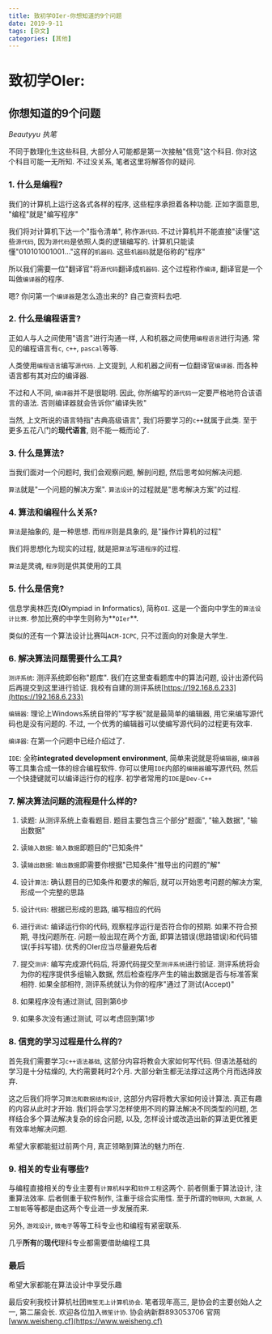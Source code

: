 ```yaml
---
title: 致初学OIer-你想知道的9个问题
date: 2019-9-11
tags: [杂文]
categories: [其他]
---
```


# 致初学OIer:

## 你想知道的9个问题

*Beautyyu 执笔*

不同于数理化生这些科目, 大部分人可能都是第一次接触"信竞"这个科目. 你对这个科目可能一无所知. 不过没关系, 笔者这里将解答你的疑问.

### 1. 什么是编程?

我们的计算机上运行这各式各样的程序, 这些程序承担着各种功能. 正如字面意思, "编程"就是"编写程序"

我们将对计算机下达一个"指令清单", 称作`源代码`. 不过计算机并不能直接"读懂"这些`源代码`, 因为`源代码`是依照人类的逻辑编写的. 计算机只能读懂"010101001001..."这样的`机器码`. 这些`机器码`就是俗称的"程序"

所以我们需要一位"翻译官"将`源代码`翻译成`机器码`. 这个过程称作`编译`, 翻译官是一个叫做`编译器`的程序.

嗯? 你问第一个`编译器`是怎么造出来的? 自己查资料去吧.

### 2. 什么是编程语言?

正如人与人之间使用"语言"进行沟通一样, 人和机器之间使用`编程语言`进行沟通. 常见的编程语言有`c`, `c++`, `pascal`等等.

人类使用`编程语言`编写`源代码`. 上文提到, 人和机器之间有一位翻译官`编译器`. 而各种语言都有其对应的编译器.

不过和人不同, `编译器`并不是很聪明. 因此, 你所编写的`源代码`一定要严格地符合该语言的语法. 否则编译器就会告诉你"编译失败"

当然, 上文所说的语言特指"古典高级语言", 我们将要学习的`c++`就属于此类. 至于更多五花八门的**现代语言**, 则不能一概而论了.

### 3. 什么是算法?

当我们面对一个问题时, 我们会观察问题, 解剖问题, 然后思考如何解决问题.

`算法`就是"一个问题的解决方案". `算法设计`的过程就是"思考解决方案"的过程.

### 4. 算法和编程什么关系?

`算法`是抽象的, 是一种思想. 而`程序`则是具象的, 是"操作计算机的过程"

我们将思想化为现实的过程, 就是把`算法`写进`程序`的过程.

`算法`是灵魂, `程序`则是供其使用的工具

### 5. 什么是信竞?

信息学奥林匹克(**O**lympiad in **I**nformatics), 简称`OI`. 这是一个面向中学生的`算法设计比赛`. 参加比赛的中学生则称为**`OIer`**. 

类似的还有一个算法设计比赛叫`ACM-ICPC`, 只不过面向的对象是大学生.

### 6. 解决算法问题需要什么工具?

`测评系统`: 测评系统即俗称"题库". 我们在这里查看题库中的算法问题, 设计出源代码后再提交到这里进行验证. 我校有自建的测评系统[https://192.168.6.233](https://192.168.6.233)

`编辑器`: 理论上Windows系统自带的"写字板"就是最简单的编辑器, 用它来编写源代码也是没有问题的. 不过, 一个优秀的编辑器可以使编写源代码的过程更有效率.

`编译器`: 在第一个问题中已经介绍过了.

`IDE`: 全称**integrated development environment**, 简单来说就是将`编辑器`, `编译器`等工具集合成一体的综合编程软件. 你可以使用`IDE`内部的`编辑器`编写源代码, 然后一个快捷键就可以编译运行你的程序. 初学者常用的`IDE`是`Dev-C++`

### 7. 解决算法问题的流程是什么样的?

1. 读题: 从测评系统上查看题目. 题目主要包含三个部分"题面", "输入数据", "输出数据"

2. 读`输入数据`: `输入数据`即题目的"已知条件"

3. 读`输出数据`: `输出数据`即需要你根据"已知条件"推导出的问题的"解"

4. 设计`算法`: 确认题目的已知条件和要求的解后, 就可以开始思考问题的解决方案, 形成一个完整的思路

5. 设计`代码`: 根据已形成的思路, 编写相应的代码

6. 进行`调试`: 编译运行你的代码, 观察程序运行是否符合你的预期. 如果不符合预期, 寻找问题所在. 问题一般出现在两个方面, 即算法错误(思路错误)和代码错误(手抖写错). 优秀的OIer应当尽量避免后者

7. 提交`测评`: 编写完成源代码后, 将源代码提交至`测评系统`进行验证. 测评系统将会为你的程序提供多组输入数据, 然后检查程序产生的输出数据是否与标准答案相符. 如果全部相符, 测评系统就认为你的程序"通过了测试(Accept)"

8. 如果程序没有通过测试, 回到第6步

9. 如果多次没有通过测试, 可以考虑回到第1步

### 8. 信竞的学习过程是什么样的?

首先我们需要学习`c++语法基础`, 这部分内容将教会大家如何写代码. 但语法基础的学习是十分枯燥的, 大约需要耗时2个月. 大部分新生都无法撑过这两个月而选择放弃.

这之后我们将学习`算法和数据结构设计`, 这部分内容将教大家如何设计算法. 真正有趣的内容从此时才开始. 我们将会学习怎样使用不同的算法解决不同类型的问题, 怎样结合多个算法解决复杂的综合问题, 以及, 怎样设计或改造出新的算法更优雅更有效率地解决问题.

希望大家都能挺过前两个月, 真正领略到算法的魅力所在.

### 9. 相关的专业有哪些?

与编程直接相关的专业主要有`计算机科学`和`软件工程`这两个. 前者侧重于算法设计, 注重算法效率. 后者侧重于软件制作, 注重于综合实用性. 至于所谓的`物联网`, `大数据`, `人工智能`等等都是由这两个专业进一步发展而来.

另外, `游戏设计`, `微电子`等等工科专业也和编程有紧密联系.

几乎**所有**的**现代**理科专业都需要借助编程工具

### 最后

希望大家都能在算法设计中享受乐趣

最后安利我校计算机社团`微笙无上计算机协会`. 笔者现年高三, 是协会的主要创始人之一, 第二届会长. 欢迎各位加入`微笙计协`. 协会纳新群893053706 官网[www.weisheng.cf](https://www.weisheng.cf)
